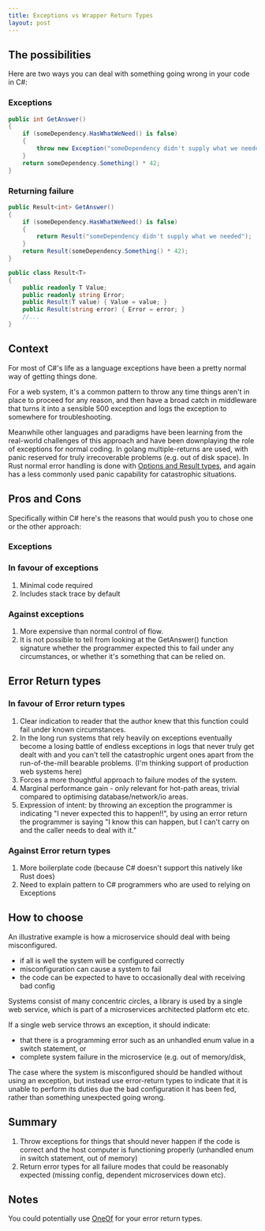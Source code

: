 ```yaml
---
title: Exceptions vs Wrapper Return Types
layout: post
---
```


## The possibilities

Here are two ways you can deal with something going wrong in your code in C#:

### Exceptions 

```C#
public int GetAnswer()
{
	if (someDependency.HasWhatWeNeed() is false)
	{
		throw new Exception("someDependency didn't supply what we needed");
	}
	return someDependency.Something() * 42;
}
```

### Returning failure
```C#
public Result<int> GetAnswer()
{
	if (someDependency.HasWhatWeNeed() is false)
	{
		return Result("someDependency didn't supply what we needed");
	}
	return Result(someDependency.Something() * 42);
}

public class Result<T>
{
	public readonly T Value;
	public readonly string Error;
	public Result(T value) { Value = value; }
	public Result(string error) { Error = error; }
	//...
}
```

## Context

For most of C#'s life as a language exceptions have been a pretty normal way of getting things done.

For a web system, it's a common pattern to throw any time things aren't in place to proceed for any reason, and then have a broad catch in middleware that turns it into a sensible 500 exception and logs the exception to somewhere for troubleshooting.

Meanwhile other languages and paradigms have been learning from the real-world challenges of this approach and have been downplaying the role of exceptions for normal coding. In golang multiple-returns are used, with panic reserved for truly irrecoverable problems (e.g. out of disk space). In Rust normal error handling is done with [Options and Result types](https://dev.to/cthutu/rust-3-options-results-and-errors-part-1-4d52), and again has a less commonly used panic capability for catastrophic situations.

## Pros and Cons

Specifically within C# here's the reasons that would push you to chose one or the other approach:

### Exceptions

### In favour of exceptions

1. Minimal code required
2. Includes stack trace by default

### Against exceptions

1. More expensive than normal control of flow.
2. It is not possible to tell from looking at the GetAnswer() function signature whether the programmer expected this to fail under any circumstances, or whether it's something that can be relied on.

## Error Return types

### In favour of Error return types

1. Clear indication to reader that the author knew that this function could fail under known circumstances.
2. In the long run systems that rely heavily on exceptions eventually become a losing battle of endless exceptions in logs that never truly get dealt with and you can't tell the catastrophic urgent ones apart from the run-of-the-mill bearable problems. (I'm thinking support of production web systems here)
3. Forces a more thoughtful approach to failure modes of the system.
4. Marginal performance gain - only relevant for hot-path areas, trivial compared to optimising database/network/io areas.
5. Expression of intent: by throwing an exception the programmer is indicating "I never expected this to happen!!", by using an error return the programmer is saying "I know this can happen, but I can't carry on and the caller needs to deal with it."

### Against Error return types

1. More boilerplate code (because C# doesn't support this natively like Rust does)
2. Need to explain pattern to C# programmers who are used to relying on Exceptions

## How to choose

An illustrative example is how a microservice should deal with being misconfigured.

* if all is well the system will be configured correctly
* misconfiguration can cause a system to fail
* the code can be expected to have to occasionally deal with receiving bad config

Systems consist of many concentric circles, a library is used by a single web service, which is part of a microservices architected platform etc etc.

If a single web service throws an exception, it should indicate:

* that there is a programming error such as an unhandled enum value in a switch statement, or
* complete system failure in the microservice (e.g. out of memory/disk,

The case where the system is misconfigured should be handled without using an exception, but instead use error-return types to indicate that it is unable to perform its duties due the bad configuration it has been fed, rather than something unexpected going wrong.

## Summary

1. Throw exceptions for things that should never happen if the code is correct and the host computer is functioning properly (unhandled enum in switch statement, out of memory)
2. Return error types for all failure modes that could be reasonably expected (missing config, dependent microservices down etc).

## Notes

You could potentially use [OneOf](https://github.com/mcintyre321/OneOf) for your error return types.
